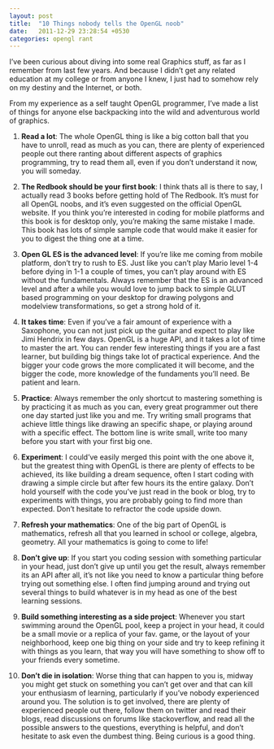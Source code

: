 ```yaml
---
layout: post
title:  "10 Things nobody tells the OpenGL noob"
date:   2011-12-29 23:28:54 +0530
categories: opengl rant
---
```


I’ve been curious about diving into some real Graphics stuff, as far as I remember from last few years. And because I didn’t get any related education at my college or from anyone I knew, I just had to somehow rely on my destiny and the Internet, or both.

From my experience as a self taught OpenGL programmer, I’ve made a list of things for anyone else backpacking into the wild and adventurous world of graphics.

1. **Read a lot**: The whole OpenGL thing is like a big cotton ball that you have to unroll, read as much as you can, there are plenty of experienced people out there ranting about different aspects of graphics programming, try to read them all, even if you don’t understand it now, you will someday.

1. **The Redbook should be your first book**: I think thats all is there to say, I actually read 3 books before getting hold of The Redbook. It’s must for all OpenGL noobs, and it’s even suggested on the official OpenGL website. If you think you’re interested in coding for mobile platforms and this book is for desktop only, you’re making the same mistake I made. This book has lots of simple sample code that would make it easier for you to digest the thing one at a time.

1. **Open GL ES is the advanced level**: If you’re like me coming from mobile platform, don’t try to rush to ES. Just like you can’t play Mario level 1-4 before dying in 1-1 a couple of times, you can’t play around with ES without the fundamentals. Always remember that the ES is an advanced level and after a while you would love to jump back to simple GLUT based programming on your desktop for drawing polygons and modelview transformations, so get a strong hold of it.

1. **It takes time**: Even if you’ve a fair amount of experience with a Saxophone, you can not just pick up the guitar and expect to play like Jimi Hendrix in few days. OpenGL is a huge API, and it takes a lot of time to master the art. You can render few interesting things if you are a fast learner, but building big things take lot of practical experience. And the bigger your code grows the more complicated it will become, and the bigger the code,  more knowledge of the fundaments you’ll need. Be patient and learn.

1. **Practice**: Always remember the only shortcut to mastering something is by practicing it as much as you can, every great programmer out there one day started just like you and me. Try writing small programs that achieve little things like drawing an specific shape, or playing around with a specific effect. The bottom line is write small, write too many before you start with your first big one.

1. **Experiment**: I could’ve easily merged this point with the one above it, but the greatest thing with OpenGL is there are plenty of effects to be achieved, its like building a dream sequence, often I start coding with drawing a simple circle but after few hours its the entire galaxy. Don’t hold yourself with the code you’ve just read in the book or blog, try to experiments with things, you are probably going to find more than expected. Don’t hesitate to refractor the code upside down.

1. **Refresh your mathematics**: One of the big part of OpenGL is mathematics, refresh all that you learned in school or college, algebra, geometry. All your mathematics is going to come to life!

1. **Don’t give up**: If you start you coding session with something particular in your head, just don’t give up until you get the result, always remember its an API after all, it’s not like you need to know a particular thing before trying out something else. I often find jumping around and trying out several things to build whatever is in my head as one of the best learning sessions.

1. **Build something interesting as a side project**: Whenever you start swimming around the OpenGL pool, keep a project in your head, it could be a small movie or a replica of your fav. game, or the layout of your neighborhood, keep one big thing on your side and try to keep refining it with things as you learn, that way you will have something to show off to your friends every sometime.

1. **Don’t die in isolation**: Worse thing that can happen to you is, midway you might get stuck on something you can’t get over and that can kill your enthusiasm of learning, particularly if you’ve nobody experienced around you. The solution is to get involved, there are plenty of experienced people out there, follow them on twitter and read their blogs, read discussions on forums like stackoverflow, and read all the possible answers to the questions, everything is helpful, and don’t hesitate to ask even the dumbest thing. Being curious is a good thing.
